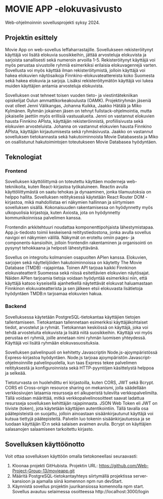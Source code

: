 # MOVIE APP -elokuvasivusto

Web-ohjelmoinnin sovellusprojekti syksy 2024.


## Projektin esittely

Movie App on web-sovellus leffaharrastajille. Sovellukseen rekisteröitynyt käyttäjä voi lisätä elokuvia suosikkeihin, jättää arvosteluja elokuvista ja sarjoista sanallisesti sekä numeroin arvoilla 1-5. Rekisteröitynyt käyttäjä voi myös perustaa sivustolle ryhmiä esimerkiksi erilaisia elokuvagenrejä varten. Sovellusta voi myös käyttää ilman rekisteröitymistä, jolloin käyttäjä voi hakea elokuvien näytösaikoja Finnkino-elokuvateattereista koko Suomesta sekä hakea elokuvia ja sarjoja. Lisäksi rekisteröitymätön käyttäjä voi lukea muiden käyttäjien antamia arvosteluja elokuvista.

Sovelluksen ovat tehneet toisen vuoden tieto- ja viestintätekniikan opiskelijat Oulun ammattikorkeakoulusta (OAMK). Projektiryhmän jäseniä ovat olleet Jenni Välikangas, Johanna Kuikka, Jaakko Hätälä ja Miko Kylmänen. Ryhmän jokainen jäsen on tehnyt fullstack-ohjelmointia, mutta jokaiselle jaettiin myös erillisiä vastuualueita. Jenni on vastannut elokuvien hausta Finnkino APIsta, käyttäjän rekisteröinnistä, profiilisivusta sekä elokuvien arvosteluista. Johanna on vastannut elokuvien hausta Finnkino APIsta, käyttäjän kirjautumisesta sekä ryhmäsivusta. Jaakko on vastannut sovelluksen tietokannasta sekä hakutoiminnoista Movie Databasesta ja Miko on osallistunut hakutoimintojen toteutukseen Movie Databasea hyödyntäen. 


## Teknologiat


### Frontend

Sovelluksen käyttöliittymä on toteutettu käyttäen moderneja web-tekniikoita, kuten React-kirjastoa työkaluineen. Reactin avulla käyttöliittymästä on saatu tehokas ja dynaaminen, jonka tilamuutoksia on helppo hallita. Sovelluksen reitityksessä käytetään React Router DOM -kirjastoa, mikä mahdollistaa eri näkymien hallinnan ja siirtymisen sovelluksen sisällä. Kokonaisuuden rakentamisessa on hyödynnetty myös ulkopuolisia kirjastoja, kuten Axiosta, jota on hyödynnetty kommunikoinnissa palvelimen kanssa.

Frontendin arkkitehtuuri noudattaa komponenttipohjaista lähestymistapaa. App.js-tiedosto toimii keskeisenä reititystiedostona, jonka avulla sovellus navigoi eri näkymien välillä. Näkymät on eroteltu omiin pages- ja components-kansioihin, jolloin frontendin rakentaminen ja organisointi on pysynyt tehokkaana ja helposti lähestyttävänä.

Sovellus on integroitu kolmansien osapuolten APIen kanssa. Elokuvien, sarjojen sekä näyttelijöiden hakutoiminnoissa on käytetty The Movie Database (TMDB) -rajapintaa. Toinen API tarjoaa kaikki Finnkinon elokuvateatterit Suomessa sekä niissä esitettävien elokuvien näytösajat. Näiden APIen tarjoamia tietoja voidaan hyödyntää esimerkiksi niin, että käyttäjä katsoo kyseisellä ajanhetkellä näytettävät elokuvat haluamastaan Finnkinon elokuvateatterista ja sen jälkeen etsii elokuvasta lisätietoja hyödyntäen TMDB:n tarjoamaa elokuvien hakua.


### Backend

Sovelluksessa käytetään PostgreSQL-tietokantaa käyttäjien tietojen tallentamiseen. Tietokantaan tallennetaan esimerkiksi käyttäjäkohtaiset tiedot, arvostelut ja ryhmät. Tietokannan keskiössä on käyttäjä, joka voi tehdä arvosteluita elokuvista ja lisätä niitä suosikkeihin. Käyttäjä voi myös perustaa eri ryhmiä, joille annetaan nimi ryhmän luomisen yhteydessä. Käyttäjä voi lisätä ryhmään elokuvasuosituksia.

Sovelluksen palvelinpuoli on kehitetty Javascriptin Node.js-ajoympäristössä Express-kirjastoa hyödyntäen. Node.js tarjoaa ajoympäristön Javascript-ohjelmoinnille palvelinpuolella, kun taas Express tekee palvelimen reitityksestä ja konfiguroinnista sekä HTTP-pyyntöjen käsittelystä helppoa ja selkeää.

Tietoturvasta on huolehdittu eri kirjastoilla, kuten CORS, JWT sekä Bcrypt. CORS eli Cross-origin resource sharing on mekanismi, jolla säädellään verkkosivujen lataamia resursseja eri alkuperistä tulevilta verkkopalvelimilta. Tällä voidaan määrittää, mitkä verkkopalvelinosoitteet saavat ladattua resursseja sovelluksen kehittäjän rajapinnasta. JSON Web Token eli JWT on tiiviste (token), jota käytetään käyttäjien autentikointiin. Tällä tavalla osa päätepisteistä on suojattu, jolloin ainoastaan sisäänkirjautunut käyttäjä voi kutsua tiettyjä päätepisteitä. Palvelin luo tokenin sisäänkirjautuessa ja se luodaan käyttäjän ID:n sekä salaisen avaimen avulla. Bcrypt on käyttäjien salasanojen salaamiseen tarkoitettu kirjasto.


## Sovelluksen käyttöönotto

Voit ottaa sovelluksen käyttöön omalla tietokoneellasi seuraavasti:

1. Kloonaa projekti GitHubista. Projektin URL: https://github.com/Web-Project-Group-13/movieapp.git
2. Määritä PostgreSQL-tietokantayhteys siirtymällä projektissa server-kansioon ja ajamalla siinä komennon npm run devStart.
3. Käynnistä sovellus projektin juurikansiossa komennolla npm start. Sovellus avautuu selaimessa osoitteessa http://localhost:3000/login


